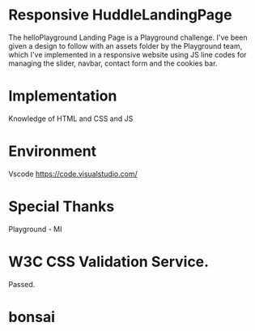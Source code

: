 # Responsive HuddleLandingPage

The helloPlayground Landing Page is a Playground challenge. I've been given a design to follow with an assets folder by the Playground team, which I've implemented in a responsive website using JS line codes for managing the slider, navbar, contact form and the cookies bar.

# Implementation

Knowledge of HTML and CSS and JS

# Environment

Vscode https://code.visualstudio.com/

# Special Thanks

Playground - MI

# W3C CSS Validation Service.

Passed.
# bonsai
